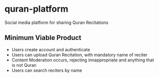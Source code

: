 # quran-platform
Social media platform for sharing Quran Recitations 

## Minimum Viable Product

* Users create account and authenticate
* Users can upload Quran Recitation, with mandatory name of reciter
* Content Moderation occurs, rejecting innappropriate and anything that is not Quran
* Users can search reciters by name
